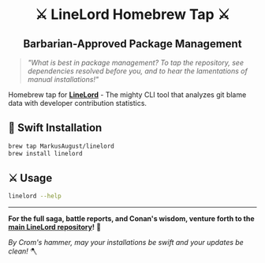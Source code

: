 <div align="center">

<h1>⚔️ LineLord Homebrew Tap ⚔️</h1>

## Barbarian-Approved Package Management

</div>

> _"What is best in package management? To tap the repository, see dependencies resolved before you, and to hear the lamentations of manual installations!"_

Homebrew tap for [**LineLord**](https://github.com/MarkusAugust/linelord) - The mighty CLI tool that analyzes git blame data with developer contribution statistics.

## 🏹 Swift Installation

```bash
brew tap MarkusAugust/linelord
brew install linelord
```

## ⚔️ Usage

```bash
linelord --help
```

---

**For the full saga, battle reports, and Conan's wisdom, venture forth to the [main LineLord repository](https://github.com/MarkusAugust/linelord)!** 🏰

_By Crom's hammer, may your installations be swift and your updates be clean!_ 🪓
